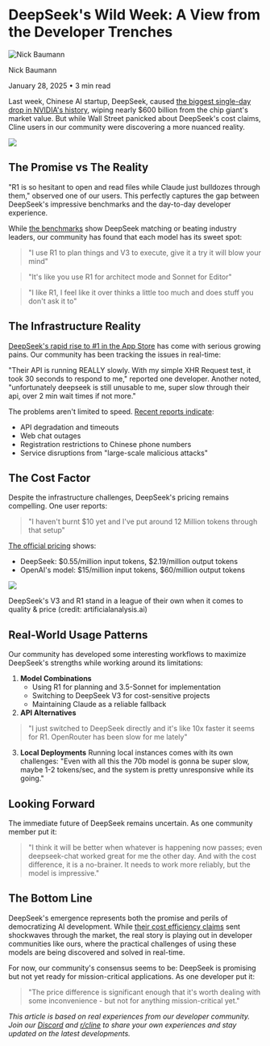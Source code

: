 # DeepSeek's Wild Week: A View from the Developer Trenches

![Nick Baumann](/_next/image?url=https%3A%2F%2Fcline.ghost.io%2Fcontent%2Fimages%2F2025%2F01%2FProfilePicture.jpg&w=96&q=75)

Nick Baumann

January 28, 2025 • 3 min read

Last week, Chinese AI startup, DeepSeek, caused [the biggest single-day drop in NVIDIA's history](https://www.cnbc.com/2025/01/27/nvidia-sheds-almost-600-billion-in-market-cap-biggest-drop-ever.html?ref=cline.ghost.io), wiping nearly $600 billion from the chip giant's market value. But while Wall Street panicked about DeepSeek's cost claims, Cline users in our community were discovering a more nuanced reality.

![](https://cline.ghost.io/content/images/2025/01/image-28.png)
## The Promise vs The Reality

"R1 is so hesitant to open and read files while Claude just bulldozes through them," observed one of our users. This perfectly captures the gap between DeepSeek's impressive benchmarks and the day-to-day developer experience.

While [the benchmarks](https://blog.getbind.co/2025/01/23/deepseek-r1-vs-gpt-o1-vs-claude-3-5-sonnet-which-is-best-for-coding/?ref=cline.ghost.io) show DeepSeek matching or beating industry leaders, our community has found that each model has its sweet spot:

> "I use R1 to plan things and V3 to execute, give it a try it will blow your mind"

> "It's like you use R1 for architect mode and Sonnet for Editor"

> "I like R1, I feel like it over thinks a little too much and does stuff you don't ask it to"

## The Infrastructure Reality

[DeepSeek's rapid rise to #1 in the App Store](https://www.pymnts.com/artificial-intelligence-2/2025/chinese-ai-startup-deepseek-shakes-up-silicon-valley-wall-street/?ref=cline.ghost.io) has come with serious growing pains. Our community has been tracking the issues in real-time:

"Their API is running REALLY slowly. With my simple XHR Request test, it took 30 seconds to respond to me," reported one developer. Another noted, "unfortunately deepseek is still unusable to me, super slow through their api, over 2 min wait times if not more."

The problems aren't limited to speed. [Recent reports indicate](https://www.tomsguide.com/ai/deepseek-experiences-outages-and-large-scale-malicious-attacks-amid-overwhelming-popularity?ref=cline.ghost.io):

* API degradation and timeouts
* Web chat outages
* Registration restrictions to Chinese phone numbers
* Service disruptions from "large-scale malicious attacks"

## The Cost Factor

Despite the infrastructure challenges, DeepSeek's pricing remains compelling. One user reports:

> "I haven't burnt $10 yet and I've put around 12 Million tokens through that setup"

[The official pricing](https://api-docs.deepseek.com/quick_start/pricing?ref=cline.ghost.io) shows:

* DeepSeek: $0.55/million input tokens, $2.19/million output tokens
* OpenAI's model: $15/million input tokens, $60/million output tokens

![](https://cline.ghost.io/content/images/2025/01/image-29.png)

DeepSeek's V3 and R1 stand in a league of their own when it comes to quality & price (credit: artificialanalysis.ai)

## Real-World Usage Patterns

Our community has developed some interesting workflows to maximize DeepSeek's strengths while working around its limitations:

1. **Model Combinations**
   * Using R1 for planning and 3.5-Sonnet for implementation
   * Switching to DeepSeek V3 for cost-sensitive projects
   * Maintaining Claude as a reliable fallback
2. **API Alternatives**

> "I just switched to DeepSeek directly and it's like 10x faster it seems for R1. OpenRouter has been slow for me lately"

3. **Local Deployments**
   Running local instances comes with its own challenges: "Even with all this the 70b model is gonna be super slow, maybe 1-2 tokens/sec, and the system is pretty unresponsive while its going."

## Looking Forward

The immediate future of DeepSeek remains uncertain. As one community member put it:

> "I think it will be better when whatever is happening now passes; even deepseek-chat worked great for me the other day. And with the cost difference, it is a no-brainer. It needs to work more reliably, but the model is impressive."

## The Bottom Line

DeepSeek's emergence represents both the promise and perils of democratizing AI development. While [their cost efficiency claims](https://www.nature.com/articles/d41586-025-00229-6?ref=cline.ghost.io) sent shockwaves through the market, the real story is playing out in developer communities like ours, where the practical challenges of using these models are being discovered and solved in real-time.

For now, our community's consensus seems to be: DeepSeek is promising but not yet ready for mission-critical applications. As one developer put it:

> "The price difference is significant enough that it's worth dealing with some inconvenience - but not for anything mission-critical yet."

*This article is based on real experiences from our developer community. Join our* [*Discord*](https://discord.gg/cline?ref=cline.ghost.io) *and* [*r/cline*](https://www.reddit.com/r/CLine/?ref=cline.ghost.io) *to share your own experiences and stay updated on the latest developments.*
